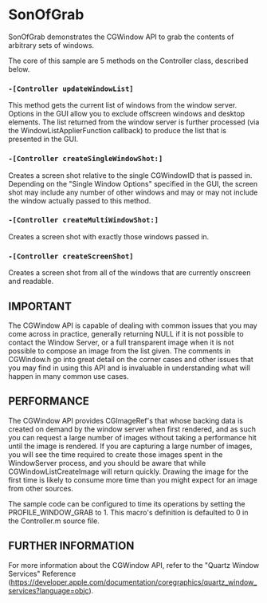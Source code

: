 # SonOfGrab

SonOfGrab demonstrates the CGWindow API to grab the contents of arbitrary sets of windows.

The core of this sample are 5 methods on the Controller class, described below.

### `-[Controller updateWindowList]`
This method gets the current list of windows from the window server. Options in the GUI allow you to exclude offscreen windows and desktop elements. The list returned from the window server is further processed (via the WindowListApplierFunction callback) to produce the list that is presented in the GUI.

### `-[Controller createSingleWindowShot:]`
Creates a screen shot relative to the single CGWindowID that is passed in. Depending on the "Single Window Options" specified in the GUI, the screen shot may include any number of other windows and may or may not include the window actually passed to this method.

### `-[Controller createMultiWindowShot:]`
Creates a screen shot with exactly those windows passed in.

### `-[Controller createScreenShot]`
Creates a screen shot from all of the windows that are currently onscreen and readable.

## IMPORTANT

The CGWindow API is capable of dealing with common issues that you may come across in practice, generally returning NULL if it is not possible to contact the Window Server, or a full transparent image when it is not possible to compose an image from the list given. The comments in CGWindow.h go into great detail on the corner cases and other issues that you may find in using this API and is invaluable in understanding what will happen in many common use cases.

## PERFORMANCE

The CGWindow API provides CGImageRef's that whose backing data is created on demand by the window server when first rendered, and as such you can request a large number of images without taking a performance hit until the image is rendered. If you are capturing a large number of images, you will see the time required to create those images spent in the WindowServer process, and you should be aware that while CGWindowListCreateImage will return quickly. Drawing the image for the first time is likely to consume more time than you might expect for an image from other sources.

The sample code can be configured to time its operations by setting the PROFILE_WINDOW_GRAB to 1. This macro's definition is defaulted to 0 in the Controller.m source file.

## FURTHER INFORMATION

For more information about the CGWindow API, refer to the "Quartz Window Services" Reference (<https://developer.apple.com/documentation/coregraphics/quartz_window_services?language=objc>).
